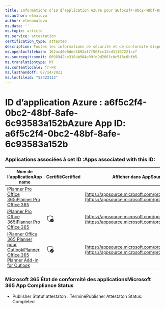 ```yaml
---
title: Informations d’ID d’application Azure pour a6f5c2f4-0bc2-48bf-8afe-6c93583a152b
ms.author: elmalova
author: elenamalova
ms.date: ''
ms.topic: article
ms.service: attestation
certification_type: attested
description: Toutes les informations de sécurité et de conformité disponibles pour a6f5c2f4-0bc2-48bf-8afe-6c93583a152b.
ms.openlocfilehash: 162ac49e8ded3692a17f50fcc12cd31197221ccf
ms.sourcegitcommit: 0098942ce316ab984e09fd9d2063cbc516c8bfb5
ms.translationtype: MT
ms.contentlocale: fr-FR
ms.lasthandoff: 07/14/2021
ms.locfileid: "53423113"
---
```

# <a name="azure-app-id-a6f5c2f4-0bc2-48bf-8afe-6c93583a152b"></a><span data-ttu-id="625d0-103">ID d’application Azure : a6f5c2f4-0bc2-48bf-8afe-6c93583a152b</span><span class="sxs-lookup"><span data-stu-id="625d0-103">Azure App ID: a6f5c2f4-0bc2-48bf-8afe-6c93583a152b</span></span>


### <a name="apps-associated-with-this-id"></a><span data-ttu-id="625d0-104">Applications associées à cet ID :</span><span class="sxs-lookup"><span data-stu-id="625d0-104">Apps associated with this ID:</span></span>
| <span data-ttu-id="625d0-105">**Nom de l'application**</span><span class="sxs-lookup"><span data-stu-id="625d0-105">**App name**</span></span> | <span data-ttu-id="625d0-106">**Certifié**</span><span class="sxs-lookup"><span data-stu-id="625d0-106">**Certified**</span></span> | <span data-ttu-id="625d0-107">**Afficher dans AppSource**</span><span class="sxs-lookup"><span data-stu-id="625d0-107">**View in AppSource**</span></span> |
|-|-|-|
| [<span data-ttu-id="625d0-108">iPlanner Pro Office 365</span><span class="sxs-lookup"><span data-stu-id="625d0-108">iPlanner Pro Office 365</span></span>](https://docs.microsoft.com/en-us/microsoft-365-app-certification/forward/17859280.iplannerpro) |  | [https://appsource.microsoft.com/product/office/17859280.iplannerpro](https://appsource.microsoft.com/product/office/17859280.iplannerpro) |
| [<span data-ttu-id="625d0-109">iPlanner Pro Office 365</span><span class="sxs-lookup"><span data-stu-id="625d0-109">iPlanner Pro Office 365</span></span>](https://docs.microsoft.com/en-us/microsoft-365-app-certification/forward/WA104380464) | <img alt="Certified application badge" src="../media/certified-badge.png" height="25" width="25" /> | [https://appsource.microsoft.com/product/office/WA104380464](https://appsource.microsoft.com/product/office/WA104380464) |
| [<span data-ttu-id="625d0-110">IPlanner Office 365 Planner pour Outlook</span><span class="sxs-lookup"><span data-stu-id="625d0-110">iPlanner Office 365 Planner Add-in for Outlook</span></span>](https://docs.microsoft.com/en-us/microsoft-365-app-certification/forward/WA104380147) | <img alt="Certified application badge" src="../media/certified-badge.png" height="25" width="25" /> | [https://appsource.microsoft.com/product/office/WA104380147](https://appsource.microsoft.com/product/office/WA104380147) |

### <a name="microsoft-365-app-compliance-status"></a><span data-ttu-id="625d0-111">Microsoft 365 État de conformité des applications</span><span class="sxs-lookup"><span data-stu-id="625d0-111">Microsoft 365 App Compliance Status</span></span>
- <span data-ttu-id="625d0-112">Publisher Statut attestaton : Terminé</span><span class="sxs-lookup"><span data-stu-id="625d0-112">Publisher Attestaton Status: Completed</span></span>
